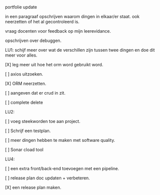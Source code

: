 portfolie update


in een paragraaf opschrijven waarom dingen in elkaar/er staat.
ook neerzetten of het al gecontroleerd is.

vraag docenten voor feedback op mijn leerevidance.

opschrijven over debuggen.


LU1:
schijf meer over wat de verschillen zijn tussen twee dingen en doe dit meer voor alles.

[X] leg meer uit hoe het orm word gebruikt word.

[ ] axios uitzoeken.

[X] ORM neerzetten.

[ ] aangeven dat er crud in zit.

[ ] complete delete

LU2:

[ ] voeg steekworden toe aan project.

[ ] Schrijf een testplan.

[ ] meer dingen hebben te maken met software quality. 

[ ] Sonar cload tool

LU4:

[ ] een extra front/back-end toevoegen met een pipeline.

[ ] release plan doc updaten + verbeteren.

[X] een release plan maken.

